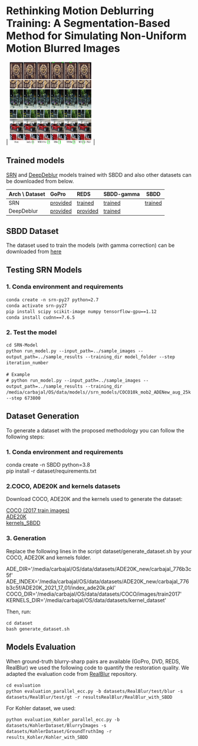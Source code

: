# Rethinking Motion Deblurring Training: A Segmentation-Based Method for Simulating Non-Uniform Motion Blurred Images

| <img src="figs/motivation.png"  height=224 width=224 alt="SRN Results when trained with SBDD  "> |

## Trained models

[SRN](https://github.com/jiangsutx/SRN-Deblur) and [DeepDeblur](https://github.com/SeungjunNah/DeepDeblur-PyTorch) models trained with SBDD and also other datasets can be downloaded from below.  

| Arch \ Dataset |   GoPro |  REDS  |   SBDD-gamma  | SBDD  |          
|-------|:---------------------|:--------------------|---------------------|-------------|         
| SRN   | [provided](https://iie.fing.edu.uy/~carbajal/SBDD_models/srn-models/GoPro_color.zip) | [trained](https://iie.fing.edu.uy/~carbajal/SBDD_models/srn-models/REDS_color.zip) | [trained](https://iie.fing.edu.uy/~carbajal/SBDD_models/srn-models/SRN-SBDD_gamma.zip) | [trained](https://iie.fing.edu.uy/~carbajal/SBDD_models/srn-models/SRN-SBDD.zip)  |    
| DeepDeblur |[provided](https://drive.google.com/file/d/1AfZhyUXEA8_UdZco9EdtpWjTBAb8BbWv/view?usp=sharing)| [provided](https://drive.google.com/file/d/1UwFNXnGBz2rCBxhvq2gKt9Uhj5FeEsa4/view?usp=sharing) | [trained](https://iie.fing.edu.uy/~carbajal/SBDD_models/deep-deblur-models/DeepDeblur-SBDD_gamma/model-200.pt)  |    |      

## SBDD Dataset 

The dataset used to train the models (with gamma correction) can be downloaded from [here](https://iie.fing.edu.uy/~carbajal/SBDD/SBDD_gamma.zip)

## Testing SRN Models

### 1. Conda environment and requirements
```
conda create -n srn-py27 python=2.7
conda activate srn-py27
pip install scipy scikit-image numpy tensorflow-gpu==1.12
conda install cudnn==7.6.5
```

### 2. Test the model

```
cd SRN-Model
python run_model.py --input_path=../sample_images --output_path=../sample_results --training_dir model_folder --step iteration_number

# Example
# python run_model.py --input_path=../sample_images --output_path=../sample_results --training_dir  /media/carbajal/OS/data/models//srn_models/COCO10k_mob2_ADENew_aug_25k --step 673800
```

## Dataset Generation

To generate a dataset with the proposed methodology you can follow the following steps:

### 1. Conda environment and requirements

conda create -n SBDD python=3.8     
pip install -r dataset/requirements.txt    

### 2.COCO, ADE20K and kernels datasets

Download COCO, ADE20K and the kernels used to generate the dataset:

[COCO (2017 train images)](https://cocodataset.org/#download)       
[ADE20K](https://groups.csail.mit.edu/vision/datasets/ADE20K/)                
[kernels_SBDD](https://iie.fing.edu.uy/~carbajal/SBDD/kernelsSBDD.zip)

### 3. Generation

Replace the following lines in the script dataset/generate_dataset.sh by your COCO, ADE20K and kernels folder.

ADE_DIR='/media/carbajal/OS/data/datasets/ADE20K_new/carbajal_776b3c5f'     
ADE_INDEX='/media/carbajal/OS/data/datasets/ADE20K_new/carbajal_776b3c5f/ADE20K_2021_17_01/index_ade20k.pkl'      
COCO_DIR='/media/carbajal/OS/data/datasets/COCO/images/train2017'       
KERNELS_DIR='/media/carbajal/OS/data/datasets/kernel_dataset'        

Then, run:

```
cd dataset
bash generate_dataset.sh
```

## Models Evaluation


When ground-truth blurry-sharp pairs are available (GoPro, DVD, REDS, RealBlur) we used the following code to quantify the restoration quality. We adapted the evaluation code from [RealBlur](https://github.com/rimchang/RealBlur)  repository.

```
cd evaluation
python evaluation_parallel_ecc.py -b datasets/RealBlur/test/blur -s datasets/RealBlur/test/gt -r resultsRealBlur/RealBlur_with_SBDD
```

For Kohler dataset, we used: 

```
python evaluation_Kohler_parallel_ecc.py -b datasets/KohlerDataset/BlurryImages -s datasets/KohlerDataset/GroundTruthImg -r results_Kohler/Kohler_with_SBDD
```

